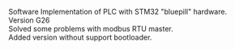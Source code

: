 Software Implementation of PLC with STM32 "bluepill" hardware.</br>
Version G26</br>
Solved some problems with modbus RTU master.</br>
Added version  without support bootloader.</br>
